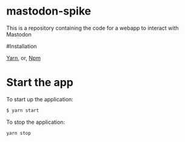 # mastodon-spike
This is a repository containing the code for a webapp to interact with Mastodon

#Installation

[Yarn](https://yarnpkg.com/lang/en/docs/install/), or, [Npm](https://nodejs.org/en/)

# Start the app

To start up the application: 
```bash
$ yarn start
```

To stop the application:
```bash
yarn stop
```